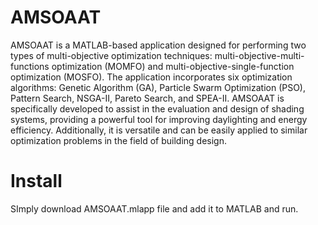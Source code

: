 # AMSOAAT
AMSOAAT is a MATLAB-based application designed for performing two types of multi-objective optimization techniques: multi-objective-multi-functions optimization (MOMFO) and multi-objective-single-function optimization (MOSFO). The application incorporates six optimization algorithms: Genetic Algorithm (GA), Particle Swarm Optimization (PSO), Pattern Search, NSGA-II, Pareto Search, and SPEA-II. AMSOAAT is specifically developed to assist in the evaluation and design of shading systems, providing a powerful tool for improving daylighting and energy efficiency. Additionally, it is versatile and can be easily applied to similar optimization problems in the field of building design.

# Install
SImply download AMSOAAT.mlapp file and add it to MATLAB and run.
